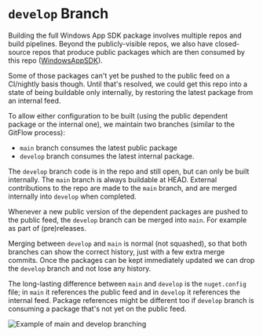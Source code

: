 `develop` Branch
===

Building the full Windows App SDK package involves multiple repos and build pipelines.
Beyond the publicly-visible repos, we also have closed-source repos that produce public packages which
are then consumed by this repo ([WindowsAppSDK](https://github.com/microsoft/WindowsAppSDK)).

Some of those packages can't yet be pushed to the public feed on a CI/nightly basis though.
Until that's resolved, we could get this repo into a state of being buildable only internally,
by restoring the latest package from an internal feed.

To allow either configuration to be built (using the public dependent package or the internal one),
we maintain two branches (similar to the GitFlow process):

* `main` branch consumes the latest public package
* `develop` branch consumes the latest internal package.

The `develop` branch code is in the repo and still open, but can only be built internally.
The `main` branch is always buildable at HEAD.
External contributions to the repo are made to the `main` branch,
and are merged internally into `develop` when completed.

Whenever a new public version of the dependent packages are pushed to the public feed,
the `develop` branch can be merged into `main`.
For example as part of (pre)releases.

Merging between `develop` and `main` is normal (not squashed),
so that both branches can show the correct history, just with a few extra merge commits.
Once the packages can be kept immediately updated we can drop the `develop` branch
and not lose any history.

The long-lasting difference between `main` and `develop` is the `nuget.config` file;
in `main` it references the public feed and in `develop` it references the internal feed.
Package references might be different too if `develop` branch is consuming a package that's
not yet on the public feed.

![Example of main and develop branching](images/develop-branch-example.jpg)

